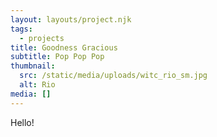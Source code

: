 ```yaml
---
layout: layouts/project.njk
tags:
  - projects
title: Goodness Gracious
subtitle: Pop Pop Pop
thumbnail:
  src: /static/media/uploads/witc_rio_sm.jpg
  alt: Rio
media: []
---
```

Hello!
